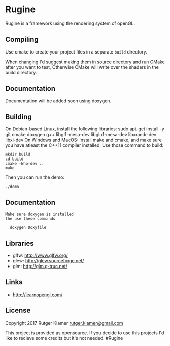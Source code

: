 Rugine
====

Rugine is a framework using the rendering system of openGL.

Compiling
---------

Use cmake to create your project files in a separate `build` directory.

When changing I'd suggest making them in source directory and run CMake after you want to test, Otherwise CMake will write over the shaders in the build directory.

Documentation
-------------

Documentation will be added soon using doxygen.

Building
-----

On Debian-based Linux, install the following libraries:
	sudo apt-get install -y git cmake doxygen g++ libgl1-mesa-dev libglu1-mesa-dev libxrandr-dev libxi-dev
On Windows and MacOS:
	Install make and cmake, and make sure you have atleast the C++11 compiler installed.
Use those command to build:

	mkdir build
	cd build
	cmake -Wno-dev ..
	make

Then you can run the demo:

	./demo


  Documentation
  -----
    Make sure doxygen is installed
    the use these commands

      doxygen Doxyfile

Libraries
---------

- glfw: <http://www.glfw.org/>
- glew: <http://glew.sourceforge.net/>
- glm: <http://glm.g-truc.net/>

Links
-----

- <http://learnopengl.com/>

License
-------

Copyright 2017 Rutger Klamer <rutger.klamer@gmail.com>

This project is provided as opensource. If you decide to use this projects I'd like to recieve some credits but it's not needed.
#Rugine
